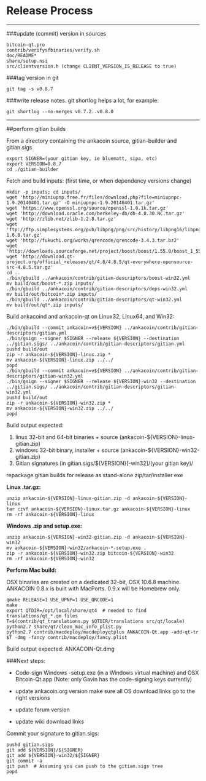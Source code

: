 Release Process
====================

* * *

###update (commit) version in sources


	bitcoin-qt.pro
	contrib/verifysfbinaries/verify.sh
	doc/README*
	share/setup.nsi
	src/clientversion.h (change CLIENT_VERSION_IS_RELEASE to true)

###tag version in git

	git tag -s v0.8.7

###write release notes. git shortlog helps a lot, for example:

	git shortlog --no-merges v0.7.2..v0.8.0

* * *

##perform gitian builds

 From a directory containing the ankacoin source, gitian-builder and gitian.sigs
  
	export SIGNER=(your gitian key, ie bluematt, sipa, etc)
	export VERSION=0.8.7
	cd ./gitian-builder

 Fetch and build inputs: (first time, or when dependency versions change)

	mkdir -p inputs; cd inputs/
	wget 'http://miniupnp.free.fr/files/download.php?file=miniupnpc-1.9.20140401.tar.gz' -O miniupnpc-1.9.20140401.tar.gz'
	wget 'https://www.openssl.org/source/openssl-1.0.1k.tar.gz'
	wget 'http://download.oracle.com/berkeley-db/db-4.8.30.NC.tar.gz'
	wget 'http://zlib.net/zlib-1.2.8.tar.gz'
	wget 'ftp://ftp.simplesystems.org/pub/libpng/png/src/history/libpng16/libpng-1.6.8.tar.gz'
	wget 'http://fukuchi.org/works/qrencode/qrencode-3.4.3.tar.bz2'
	wget 'http://downloads.sourceforge.net/project/boost/boost/1.55.0/boost_1_55_0.tar.bz2'
	wget 'http://download.qt-project.org/official_releases/qt/4.8/4.8.5/qt-everywhere-opensource-src-4.8.5.tar.gz'
	cd ..
	./bin/gbuild ../ankacoin/contrib/gitian-descriptors/boost-win32.yml
	mv build/out/boost-*.zip inputs/
	./bin/gbuild ../ankacoin/contrib/gitian-descriptors/deps-win32.yml
	mv build/out/bitcoin*.zip inputs/
	./bin/gbuild ../ankacoin/contrib/gitian-descriptors/qt-win32.yml
	mv build/out/qt*.zip inputs/

 Build ankacoind and ankacoin-qt on Linux32, Linux64, and Win32:
  
	./bin/gbuild --commit ankacoin=v${VERSION} ../ankacoin/contrib/gitian-descriptors/gitian.yml
	./bin/gsign --signer $SIGNER --release ${VERSION} --destination ../gitian.sigs/ ../ankacoin/contrib/gitian-descriptors/gitian.yml
	pushd build/out
	zip -r ankacoin-${VERSION}-linux.zip *
	mv ankacoin-${VERSION}-linux.zip ../../
	popd
	./bin/gbuild --commit ankacoin=v${VERSION} ../ankacoin/contrib/gitian-descriptors/gitian-win32.yml
	./bin/gsign --signer $SIGNER --release ${VERSION}-win32 --destination ../gitian.sigs/ ../ankacoin/contrib/gitian-descriptors/gitian-win32.yml
	pushd build/out
	zip -r ankacoin-${VERSION}-win32.zip *
	mv ankacoin-${VERSION}-win32.zip ../../
	popd

  Build output expected:

  1. linux 32-bit and 64-bit binaries + source (ankacoin-${VERSION}-linux-gitian.zip)
  2. windows 32-bit binary, installer + source (ankacoin-${VERSION}-win32-gitian.zip)
  3. Gitian signatures (in gitian.sigs/${VERSION}[-win32]/(your gitian key)/

repackage gitian builds for release as stand-alone zip/tar/installer exe

**Linux .tar.gz:**

	unzip ankacoin-${VERSION}-linux-gitian.zip -d ankacoin-${VERSION}-linux
	tar czvf ankacoin-${VERSION}-linux.tar.gz ankacoin-${VERSION}-linux
	rm -rf ankacoin-${VERSION}-linux

**Windows .zip and setup.exe:**

	unzip ankacoin-${VERSION}-win32-gitian.zip -d ankacoin-${VERSION}-win32
	mv ankacoin-${VERSION}-win32/ankacoin-*-setup.exe .
	zip -r ankacoin-${VERSION}-win32.zip bitcoin-${VERSION}-win32
	rm -rf ankacoin-${VERSION}-win32

**Perform Mac build:**

  OSX binaries are created on a dedicated 32-bit, OSX 10.6.8 machine.
  ANKACOIN 0.8.x is built with MacPorts.  0.9.x will be Homebrew only.

	qmake RELEASE=1 USE_UPNP=1 USE_QRCODE=1
	make
	export QTDIR=/opt/local/share/qt4  # needed to find translations/qt_*.qm files
	T=$(contrib/qt_translations.py $QTDIR/translations src/qt/locale)
	python2.7 share/qt/clean_mac_info_plist.py
	python2.7 contrib/macdeploy/macdeployqtplus ANKACOIN-Qt.app -add-qt-tr $T -dmg -fancy contrib/macdeploy/fancy.plist

 Build output expected: ANKACOIN-Qt.dmg

###Next steps:

* Code-sign Windows -setup.exe (in a Windows virtual machine) and
  OSX Bitcoin-Qt.app (Note: only Gavin has the code-signing keys currently)

* update ankacoin.org version
  make sure all OS download links go to the right versions

* update forum version

* update wiki download links

Commit your signature to gitian.sigs:

	pushd gitian.sigs
	git add ${VERSION}/${SIGNER}
	git add ${VERSION}-win32/${SIGNER}
	git commit -a
	git push  # Assuming you can push to the gitian.sigs tree
	popd

